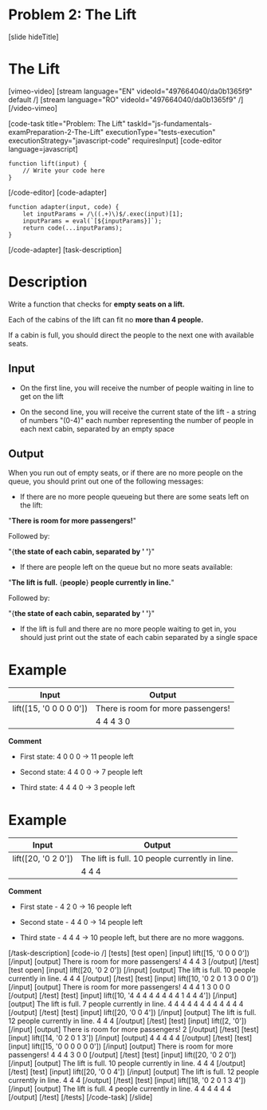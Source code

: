 # Problem 2: The Lift

[slide hideTitle]
# The Lift

[vimeo-video]
[stream language="EN" videoId="497664040/da0b1365f9" default /]
[stream language="RO" videoId="497664040/da0b1365f9"  /]
[/video-vimeo]


[code-task title="Problem: The Lift" taskId="js-fundamentals-examPreparation-2-The-Lift" executionType="tests-execution" executionStrategy="javascript-code" requiresInput]
[code-editor language=javascript]
```
function lift(input) {
	// Write your code here
}
```
[/code-editor]
[code-adapter]
```
function adapter(input, code) {
    let inputParams = /\((.+)\)$/.exec(input)[1];
    inputParams = eval(`[${inputParams}]`);
    return code(...inputParams);
}
```
[/code-adapter]
[task-description]
# Description
Write a function that checks for **empty seats on a lift.**

Each of the cabins of the lift can fit no **more than 4 people.**

If a cabin is full, you should direct the people to the next one with available seats.

## Input

* On the first line, you will receive the number of people waiting in line to get on the lift


* On the second line, you will receive the current state of the lift - a string of numbers "(0-4)" each number representing the number of people in each next cabin, separated by an empty space


## Output

When you run out of empty seats, or if there are no more people on the queue, you should print out one of the following messages:

* If there are no more people queueing but there are some seats left on the lift:

"**There is room for more passengers!**"

Followed by:

"\{**the state of each cabin, separated by ' '**\}"

* If there are people left on the queue but no more seats available:

"**The lift is full.** \{**people**\} **people currently in line.**"

Followed by:

"\{**the state of each cabin, separated by ' '**\}"

* If the lift is full and there are no more people waiting to get in, you should just print out the state of each cabin separated by a single space

# Example

| **Input** | **Output** |
| --- | --- |
|lift([15, '0 0 0 0 0'])| There is room for more passengers! |
||4 4 4 3 0|

**Comment**

* First state: 4 0 0 0 \-\> 11 people left

* Second state: 4 4 0 0 \-\> 7 people left

* Third state: 4 4 4 0 \-\> 3 people left

# Example
| **Input** | **Output** |
| --- | --- |
|lift([20, '0 2 0'])|The lift is full. 10 people currently in line.|
||4 4 4|

**Comment**

* First state - 4 2 0 \-\> 16 people left

* Second state - 4 4 0 \-\> 14 people left

* Third state - 4 4 4 \-\> 10 people left, but there are no more waggons.


[/task-description]
[code-io /]
[tests]
[test open]
[input]
lift([15, '0 0 0 0'])
[/input]
[output]
There is room for more passengers!
4 4 4 3
[/output]
[/test]
[test open]
[input]
lift([20, '0 2 0'])
[/input]
[output]
The lift is full. 10 people currently in line.
4 4 4
[/output]
[/test]
[test]
[input]
lift([10, '0 2 0 1 3 0 0 0'])
[/input]
[output]
There is room for more passengers!
4 4 4 1 3 0 0 0
[/output]
[/test]
[test]
[input]
lift([10, '4 4 4 4 4 4 4 4 1 4 4 4'])
[/input]
[output]
The lift is full. 7 people currently in line.
4 4 4 4 4 4 4 4 4 4 4 4
[/output]
[/test]
[test]
[input]
lift([20, '0 0 4'])
[/input]
[output]
The lift is full. 12 people currently in line.
4 4 4
[/output]
[/test]
[test]
[input]
lift([2, '0'])
[/input]
[output]
There is room for more passengers!
2
[/output]
[/test]
[test]
[input]
lift([14, '0 2 0 1 3'])
[/input]
[output]
4 4 4 4 4
[/output]
[/test]
[test]
[input]
lift([15, '0 0 0 0 0 0'])
[/input]
[output]
There is room for more passengers!
4 4 4 3 0 0
[/output]
[/test]
[test]
[input]
lift([20, '0 2 0'])
[/input]
[output]
The lift is full. 10 people currently in line.
4 4 4
[/output]
[/test]
[test]
[input]
lift([20, '0 0 4'])
[/input]
[output]
The lift is full. 12 people currently in line.
4 4 4
[/output]
[/test]
[test]
[input]
lift([18, '0 2 0 1 3 4'])
[/input]
[output]
The lift is full. 4 people currently in line.
4 4 4 4 4 4
[/output]
[/test]
[/tests]
[/code-task]
[/slide]
